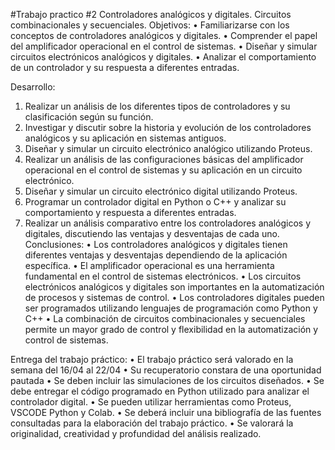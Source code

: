 #Trabajo practico #2 
Controladores analógicos y digitales. Circuitos combinacionales y secuenciales. 
Objetivos: 
• Familiarizarse con los conceptos de controladores analógicos y digitales. 
• Comprender el papel del amplificador operacional en el control de sistemas. 
• Diseñar y simular circuitos electrónicos analógicos y digitales. 
• Analizar el comportamiento de un controlador y su respuesta a diferentes
entradas.
 
Desarrollo: 
1. Realizar un análisis de los diferentes tipos de controladores y su clasificación 
según su función.
2. Investigar y discutir sobre la historia y evolución de los controladores
analógicos y su aplicación en sistemas antiguos.
3. Diseñar y simular un circuito electrónico analógico utilizando Proteus.
4. Realizar un análisis de las configuraciones básicas del amplificador
operacional en el control de sistemas y su aplicación en un circuito
electrónico.
5. Diseñar y simular un circuito electrónico digital utilizando Proteus.
6. Programar un controlador digital en Python o C++ y analizar su
comportamiento y respuesta a diferentes entradas.
7. Realizar un análisis comparativo entre los controladores analógicos y
digitales, discutiendo las ventajas y desventajas de cada uno. 
Conclusiones: 
• Los controladores analógicos y digitales tienen diferentes ventajas y
desventajas dependiendo de la aplicación específica. 
• El amplificador operacional es una herramienta fundamental en el control de
sistemas electrónicos. 
• Los circuitos electrónicos analógicos y digitales son importantes en la
automatización de procesos y sistemas de control. 
• Los controladores digitales pueden ser programados utilizando lenguajes de
programación como Python y C++ 
• La combinación de circuitos combinacionales y secuenciales permite un 
mayor grado de control y flexibilidad en la automatización y control de
sistemas. 
 
Entrega del trabajo práctico: 
• El trabajo práctico será valorado en la semana del 16/04 al 22/04 
• Su recuperatorio constara de una oportunidad pautada 
• Se deben incluir las simulaciones de los circuitos diseñados. 
• Se debe entregar el código programado en Python utilizado para analizar el
controlador digital. 
• Se pueden utilizar herramientas como Proteus, VSCODE Python y Colab. 
• Se deberá incluir una bibliografía de las fuentes consultadas para la
elaboración del trabajo práctico. 
• Se valorará la originalidad, creatividad y profundidad del análisis realizado.
